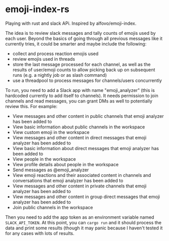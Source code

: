 # emoji-index-rs

Playing with rust and slack APi. Inspired by alfovo/emoji-index.

The idea is to review slack messages and tally counts of emojis used by each user. Beyond the basics of going through all previous messages like it currently tries, it could be smarter and maybe include the following:

- collect and process reaction emojis used
- review emojis used in threads
- store the last message processed for each channel, as well as the results of user/emoji counts to allow picking back up on subsequent runs (e.g. a nightly job or as slash command)
- use a threadpool to process messages for channels/users concurrently

To run, you need to add a Slack app with name "emoji_analyzer" (this is hardcoded currently to add itself to channels).  It needs permission to join channels and read messages, you can grant DMs as well to potentially review this. For example:

- View messages and other content in public channels that emoji analyzer has been added to
- View basic information about public channels in the workspace
- View custom emoji in the workspace
- View messages and other content in direct messages that emoji analyzer has been added to
- View basic information about direct messages that emoji analyzer has been added to
- View people in the workspace
- View profile details about people in the workspace
- Send messages as @emoji_analyzer
- View emoji reactions and their associated content in channels and conversations that emoji analyzer has been added to
- View messages and other content in private channels that emoji analyzer has been added to
- View messages and other content in group direct messages that emoji analyzer has been added to
- Join public channels in the workspace

Then you need to add the app token as an environment variable named `SLACK_API_TOKEN`. At this point, you can `cargo run` and it should process the data and print some results (though it may panic because I haven't tested it for any cases with lots of results.
